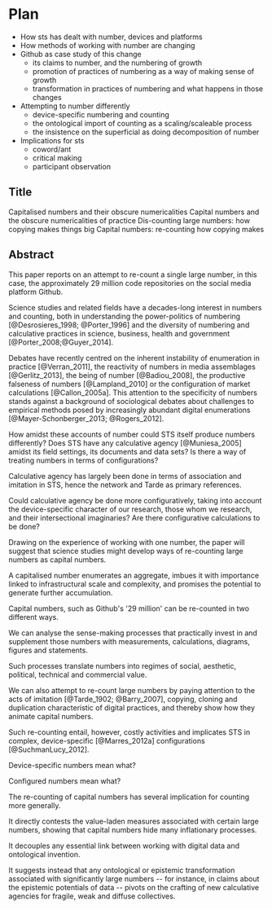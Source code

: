 # Plan

- How sts has dealt with number, devices and platforms
- How methods of working with number are changing
- Github as case study of this change
    - its claims to number, and the numbering of growth
    - promotion of practices of numbering as a way of making sense of growth
    - transformation in practices of numbering and what happens in those changes
- Attempting to number differently
    - device-specific numbering and counting
    - the ontological import of counting as a scaling/scaleable process
    - the insistence on the superficial as doing decomposition of number
- Implications for sts
    - coword/ant
    - critical making
    - participant observation

## Title

Capitalised numbers and their obscure numericalities
Capital numbers and the obscure numericalities of practice
Dis-counting large numbers: how copying makes things big
Capital numbers: re-counting how copying makes 

## Abstract

This paper reports on an  attempt to re-count a single large number, in this case, the approximately 29 million code repositories on the social media platform Github.

Science studies and related fields have a decades-long interest in numbers and counting, both in understanding the power-politics of numbering [@Desrosieres_1998; @Porter_1996] and the diversity of numbering and calculative practices in science, business, health and government [@Porter_2008;@Guyer_2014].

Debates have recently centred on the inherent instability of enumeration in practice [@Verran_2011], the reactivity of numbers in media assemblages [@Gerlitz_2013], the being of number [@Badiou_2008], the productive falseness of numbers [@Lampland_2010] or the configuration of market calculations [@Callon_2005a]. This attention to the specificity of numbers stands against a background of sociological debates about challenges to empirical methods posed by increasingly abundant digital enumerations [@Mayer-Schonberger_2013; @Rogers_2012].

How amidst these accounts of number could STS itself produce numbers differently? Does STS have any calculative agency [@Muniesa_2005] amidst its field settings, its documents and data sets? Is there a way of treating numbers in terms of configurations? 

Calculative agency has largely been done in terms of association and imitation in STS, hence the network and Tarde as primary references. 

Could calculative agency be done more configuratively, taking into account the device-specific character of our research, those whom we research, and their intersectional imaginaries? Are there configurative calculations to be done?

Drawing on the experience of working with one number, the paper will suggest that science studies might develop ways of re-counting large numbers as capital numbers.

A capitalised number enumerates an aggregate, imbues it with importance linked to infrastructural scale and complexity, and promises the potential to generate further accumulation. 

Capital numbers, such as Github's '29 million'  can be re-counted in two different ways.

We can analyse the sense-making processes that practically invest in and supplement those numbers with measurements, calculations, diagrams, figures and statements.

Such processes translate numbers into  regimes of social, aesthetic, political, technical and commercial value. 

We can also attempt to re-count large numbers by paying attention to the acts of imitation [@Tarde_1902; @Barry_2007], copying, cloning and duplication characteristic of digital practices, and thereby show how they animate capital numbers. 

Such re-counting entail, however, costly activities and implicates STS in complex, device-specific [@Marres_2012a]  configurations [@SuchmanLucy_2012]. 

Device-specific numbers mean what?

Configured numbers mean what?

The re-counting of capital numbers has several implication for counting more generally. 

It directly contests the value-laden measures associated with certain large numbers, showing that capital numbers hide many inflationary processes.

It decouples any essential link between working with digital data and ontological invention. 

It suggests instead that any ontological or epistemic transformation associated with significantly large numbers -- for instance, in claims about the epistemic potentials of data --  pivots on the crafting of new calculative agencies for fragile, weak and diffuse collectives.

